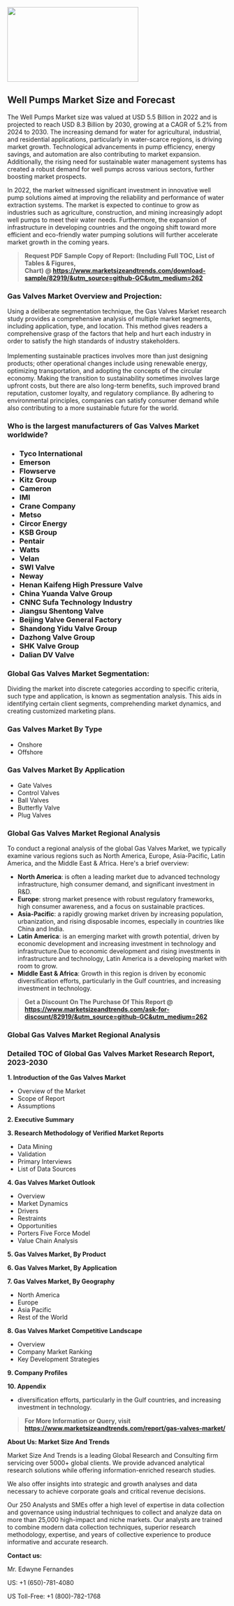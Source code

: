 <p><img class="alignnone size-medium wp-image-20088" src="https://ffe5etoiles.com/wp-content/uploads/2024/12/MST1-300x171.png" alt="" width="300" height="171" /></p><h2>Well Pumps Market Size and Forecast</h2><p>The Well Pumps Market size was valued at USD 5.5 Billion in 2022 and is projected to reach USD 8.3 Billion by 2030, growing at a CAGR of 5.2% from 2024 to 2030. The increasing demand for water for agricultural, industrial, and residential applications, particularly in water-scarce regions, is driving market growth. Technological advancements in pump efficiency, energy savings, and automation are also contributing to market expansion. Additionally, the rising need for sustainable water management systems has created a robust demand for well pumps across various sectors, further boosting market prospects.</p><p>In 2022, the market witnessed significant investment in innovative well pump solutions aimed at improving the reliability and performance of water extraction systems. The market is expected to continue to grow as industries such as agriculture, construction, and mining increasingly adopt well pumps to meet their water needs. Furthermore, the expansion of infrastructure in developing countries and the ongoing shift toward more efficient and eco-friendly water pumping solutions will further accelerate market growth in the coming years.</p></p><blockquote id="" class=""><strong>Request PDF Sample Copy of Report: (Including Full TOC, List of Tables &amp; Figures, Chart)&nbsp;@&nbsp;<strong><a href="https://www.marketsizeandtrends.com/download-sample/82919/&utm_source=github-GC&utm_medium=262" target="_blank">https://www.marketsizeandtrends.com/download-sample/82919/&utm_source=github-GC&utm_medium=262</a></strong></strong></blockquote><h3 id="" class="">Gas Valves Market&nbsp;Overview and Projection:</h3><p id="" class="">Using a deliberate segmentation technique, the Gas Valves Market research study provides a comprehensive analysis of multiple market segments, including application, type, and location. This method gives readers a comprehensive grasp of the factors that help and hurt each industry in order to satisfy the high standards of industry stakeholders. <br /> <br />Implementing sustainable practices involves more than just designing products; other operational changes include using renewable energy, optimizing transportation, and adopting the concepts of the circular economy. Making the transition to sustainability sometimes involves large upfront costs, but there are also long-term benefits, such improved brand reputation, customer loyalty, and regulatory compliance. By adhering to environmental principles, companies can satisfy consumer demand while also contributing to a more sustainable future for the world.</p><h3 id="" class="">Who is the largest manufacturers of&nbsp;Gas Valves Market worldwide?</h3><h3 class=""><p><ul><li>Tyco International </li><li> Emerson </li><li> Flowserve </li><li> Kitz Group </li><li> Cameron </li><li> IMI </li><li> Crane Company </li><li> Metso </li><li> Circor Energy </li><li> KSB Group </li><li> Pentair </li><li> Watts </li><li> Velan </li><li> SWI Valve </li><li> Neway </li><li> Henan Kaifeng High Pressure Valve </li><li> China Yuanda Valve Group </li><li> CNNC Sufa Technology Industry </li><li> Jiangsu Shentong Valve </li><li> Beijing Valve General Factory </li><li> Shandong Yidu Valve Group </li><li> Dazhong Valve Group </li><li> SHK Valve Group </li><li> Dalian DV Valve</li></ul></p></h3><h3 id="" class="">Global&nbsp;Gas Valves Market Segmentation:</h3><p id="" class="">Dividing the market into discrete categories according to specific criteria, such type and application, is known as segmentation analysis. This aids in identifying certain client segments, comprehending market dynamics, and creating customized marketing plans.</p><h3 id="" class="">Gas Valves Market&nbsp;By Type</h3><p><p><ul><li>Onshore</li><li> Offshore</p></li></ul></p></p><h3 id="" class="">Gas Valves Market&nbsp;By Application</h3><p class=""><p><ul><li>Gate Valves</li><li> Control Valves</li><li> Ball Valves</li><li> Butterfly Valve</li><li> Plug Valves</li></ul></p></p><h3 id="" class="">Global Gas Valves Market Regional Analysis</h3><p id="" class="">To conduct a regional analysis of the global Gas Valves Market, we typically examine various regions such as North America, Europe, Asia-Pacific, Latin America, and the Middle East &amp; Africa. Here's a brief overview:</p><ul><li><strong>North America</strong>: is often a leading market due to advanced technology infrastructure, high consumer demand, and significant investment in R&amp;D.</li><li><strong>Europe</strong>: strong market presence with robust regulatory frameworks, high consumer awareness, and a focus on sustainable practices.</li><li><strong>Asia-Pacific</strong>: a rapidly growing market driven by increasing population, urbanization, and rising disposable incomes, especially in countries like China and India.</li><li><strong>Latin America</strong>: is an emerging market with growth potential, driven by economic development and increasing investment in technology and infrastructure.Due to economic development and rising investments in infrastructure and technology, Latin America is a developing market with room to grow.</li><li><strong>Middle East &amp; Africa</strong>: Growth in this region is driven by economic diversification efforts, particularly in the Gulf countries, and increasing investment in technology.</li></ul><blockquote id="" class=""><strong>Get a Discount On The Purchase Of This Report @ <strong><a href="https://www.marketsizeandtrends.com/ask-for-discount/82919/&utm_source=github-GC&utm_medium=262" target="_blank">https://www.marketsizeandtrends.com/ask-for-discount/82919/&utm_source=github-GC&utm_medium=262</a></strong></strong></blockquote><h3 id="" class="">Global Gas Valves Market Regional Analysis</h3><h3 id="" class="">Detailed TOC of Global Gas Valves Market Research Report, 2023-2030</h3><p id="" class=""><strong>1. Introduction of the Gas Valves Market</strong></p><ul><li>Overview of the Market</li><li>Scope of Report</li><li>Assumptions</li></ul><p id="" class=""><strong>2. Executive Summary</strong></p><p id="" class=""><strong>3. Research Methodology of Verified Market Reports</strong></p><ul><li>Data Mining</li><li>Validation</li><li>Primary Interviews</li><li>List of Data Sources</li></ul><p id="" class=""><strong>4. Gas Valves Market Outlook</strong></p><ul><li>Overview</li><li>Market Dynamics</li><li>Drivers</li><li>Restraints</li><li>Opportunities</li><li>Porters Five Force Model</li><li>Value Chain Analysis</li></ul><p id="" class=""><strong>5. Gas Valves Market, By Product</strong></p><p id="" class=""><strong>6. Gas Valves Market, By Application</strong></p><p id="" class=""><strong>7. Gas Valves Market, By Geography</strong></p><ul><li>North America</li><li>Europe</li><li>Asia Pacific</li><li>Rest of the World</li></ul><p id="" class=""><strong>8. Gas Valves Market Competitive Landscape</strong></p><ul><li>Overview</li><li>Company Market Ranking</li><li>Key Development Strategies</li></ul><p id="" class=""><strong>9. Company Profiles</strong></p><p id="" class=""><strong>10. Appendix</strong></p><ul><li>diversification efforts, particularly in the Gulf countries, and increasing investment in technology.</li></ul><blockquote id="" class=""><strong>For More Information or Query, visit <strong><strong><a href="https://www.marketsizeandtrends.com/report/gas-valves-market/" target="_blank">https://www.marketsizeandtrends.com/report/gas-valves-market/</a></strong></strong></strong></blockquote><p id="" class=""><strong>About Us: Market Size And Trends</strong></p><p id="" class="">Market Size And Trends is a leading Global Research and Consulting firm servicing over 5000+ global clients. We provide advanced analytical research solutions while offering information-enriched research studies.</p><p id="" class="">We also offer insights into strategic and growth analyses and data necessary to achieve corporate goals and critical revenue decisions.</p><p id="" class="">Our 250 Analysts and SMEs offer a high level of expertise in data collection and governance using industrial techniques to collect and analyze data on more than 25,000 high-impact and niche markets. Our analysts are trained to combine modern data collection techniques, superior research methodology, expertise, and years of collective experience to produce informative and accurate research.</p><p id="" class=""><strong>Contact us:</strong></p><p id="" class="">Mr. Edwyne Fernandes</p><p id="" class="">US: +1 (650)-781-4080</p><p id="" class="">US Toll-Free: +1 (800)-782-1768</p>
